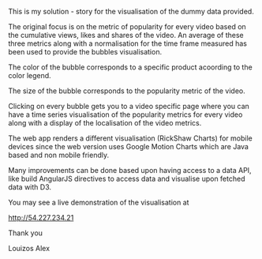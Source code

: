 This is my solution - story for the visualisation of the dummy data provided. 

The original focus is on the metric of popularity for every video based on the cumulative views, likes and shares of the video. An average of these three metrics along with a normalisation for the time frame measured has been used to provide the bubbles visualisation. 

The color of the bubble corresponds to a specific product acoording to the color legend. 

The size of the bubble corresponds to the popularity metric of the video. 

Clicking on every bubble gets you to a video specific page where you can have a time series visualisation of the popularity metrics for every video along with a display of the localisation of the video metrics. 

The web app renders a different visualisation (RickShaw Charts) for mobile devices since the web version uses Google Motion Charts which are Java based and non mobile friendly. 

Many improvements can be done based upon having access to a data API, like build AngularJS directives to access data and visualise upon fetched data with D3. 

You may see a live demonstration of the visualisation at 

http://54.227.234.21 

Thank you 

Louizos Alex




